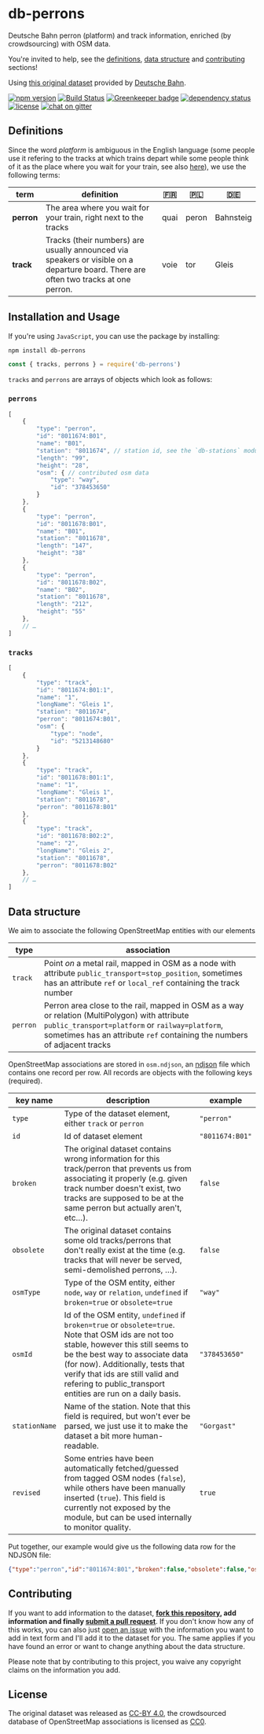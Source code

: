 # db-perrons

Deutsche Bahn perron (platform) and track information, enriched (by crowdsourcing) with OSM data.

You're invited to help, see the [definitions](#definitions), [data structure](#data-structure) and [contributing](#contributing) sections!

Using [this original dataset](https://data.deutschebahn.com/dataset/data-bahnsteig) provided by [Deutsche Bahn](https://www.bahn.de).

[![npm version](https://img.shields.io/npm/v/db-perrons.svg)](https://www.npmjs.com/package/db-perrons)
[![Build Status](https://travis-ci.org/juliuste/db-perrons.svg?branch=master)](https://travis-ci.org/juliuste/db-perrons)
[![Greenkeeper badge](https://badges.greenkeeper.io/juliuste/db-perrons.svg)](https://greenkeeper.io/)
[![dependency status](https://img.shields.io/david/juliuste/db-perrons.svg)](https://david-dm.org/juliuste/db-perrons)
[![license](https://img.shields.io/github/license/juliuste/db-perrons.svg?style=flat)](license)
[![chat on gitter](https://badges.gitter.im/juliuste.svg)](https://gitter.im/juliuste)

## Definitions

Since the word *platform* is ambiguous in the English language (some people use it refering to the tracks at which trains depart while some people think of it as the place where you wait for your train, see also [here](https://en.wikipedia.org/wiki/Railway_platform#Identification)), we use the following terms:

| term | definition | 🇫🇷 | 🇵🇱 | 🇩🇪 |
| ---- | ---------- | -- | -- | -- |
| **perron** | The area where you wait for your train, right next to the tracks | quai | peron | Bahnsteig |
| **track** | Tracks (their numbers) are usually announced via speakers or visible on a departure board. There are often two tracks at one perron. | voie | tor | Gleis |

## Installation and Usage

If you're using `JavaScript`, you can use the package by installing:

```bash
npm install db-perrons
```

```js
const { tracks, perrons } = require('db-perrons')
```

`tracks` and `perrons` are arrays of objects which look as follows:

### `perrons`

```js
[
	{
		"type": "perron",
		"id": "8011674:B01",
		"name": "B01",
		"station": "8011674", // station id, see the `db-stations` module
		"length": "99",
		"height": "28",
		"osm": { // contributed osm data
			"type": "way",
			"id": "378453650"
		}
	},
	{
		"type": "perron",
		"id": "8011678:B01",
		"name": "B01",
		"station": "8011678",
		"length": "147",
		"height": "38"
	},
	{
		"type": "perron",
		"id": "8011678:B02",
		"name": "B02",
		"station": "8011678",
		"length": "212",
		"height": "55"
	},
	// …
]
```

### `tracks`

```js
[
	{
		"type": "track",
		"id": "8011674:B01:1",
		"name": "1",
		"longName": "Gleis 1",
		"station": "8011674",
		"perron": "8011674:B01",
		"osm": {
			"type": "node",
			"id": "5213148680"
		}
	},
	{
		"type": "track",
		"id": "8011678:B01:1",
		"name": "1",
		"longName": "Gleis 1",
		"station": "8011678",
		"perron": "8011678:B01"
	},
	{
		"type": "track",
		"id": "8011678:B02:2",
		"name": "2",
		"longName": "Gleis 2",
		"station": "8011678",
		"perron": "8011678:B02"
	},
	// …
]
```

## Data structure

We aim to associate the following OpenStreetMap entities with our elements

| type | association |
| ---- | ----------- |
| `track` | Point *on* a metal rail, mapped in OSM as a node with attribute `public_transport=stop_position`, sometimes has an attribute `ref` or `local_ref` containing the track number |
| `perron` | Perron area close to the rail, mapped in OSM as a way or relation (MultiPolygon) with attribute `public_transport=platform` or `railway=platform`, sometimes has an attribute `ref` containing the numbers of adjacent tracks |

OpenStreetMap associations are stored in `osm.ndjson`, an [ndjson](http://ndjson.org/) file which contains one record per row. All records are objects with the following keys (required).

| key name | description | example |
| -------- | ----------- | ------- |
| `type` | Type of the dataset element, either `track` or `perron` | `"perron"` |
| `id` | Id of dataset element | `"8011674:B01"` |
| `broken` | The original dataset contains wrong information for this track/perron that prevents us from associating it properly (e.g. given track number doesn't exist, two tracks are supposed to be at the same perron but actually aren't, etc…). | `false` |
| `obsolete` | The original dataset contains some old tracks/perrons that don't really exist at the time (e.g. tracks that will never be served, semi-demolished perrons, …). | `false` |
| `osmType` | Type of the OSM entity, either `node`, `way` or `relation`, `undefined` if `broken=true` or `obsolete=true` | `"way"` |
| `osmId` | Id of the OSM entity, `undefined` if `broken=true` or `obsolete=true`. Note that OSM ids are not too stable, however this still seems to be the best way to associate data (for now). Additionally, tests that verify that ids are still valid and refering to public_transport entities are run on a daily basis. | `"378453650"` |
| `stationName` | Name of the station. Note that this field is required, but won't ever be parsed, we just use it to make the dataset a bit more human-readable. | `"Gorgast"` |
| `revised` | Some entries have been automatically fetched/guessed from tagged OSM nodes (`false`), while others have been manually inserted (`true`). This field is currently not exposed by the module, but can be used internally to monitor quality. | `true` |

Put together, our example would give us the following data row for the NDJSON file:

```json
{"type":"perron","id":"8011674:B01","broken":false,"obsolete":false,"osmType":"way","osmId":"378453650","stationName":"Gorgast","revised":true}
```

## Contributing

If you want to add information to the dataset, **[fork this repository](https://help.github.com/articles/fork-a-repo/), add information and finally [submit a pull request](https://help.github.com/articles/about-pull-requests/)**. If you don't know how any of this works, you can also just [open an issue](https://github.com/juliuste/db-perrons/issues) with the information you want to add in text form and I'll add it to the dataset for you. The same applies if you have found an error or want to change anything about the data structure.

Please note that by contributing to this project, you waive any copyright claims on the information you add.

## License

The original dataset was released as [CC-BY 4.0](https://creativecommons.org/licenses/by/4.0/), the crowdsourced database of OpenStreetMap associations is licensed as [CC0](https://creativecommons.org/publicdomain/zero/1.0/deed.de).
